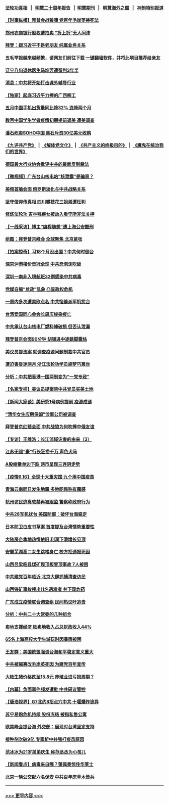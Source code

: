 #### [法轮功真相](https://github.com/gfw-breaker/truth/blob/master/README.md?t=0) &nbsp;&nbsp;|&nbsp;&nbsp; [明慧二十周年报告](https://github.com/gfw-breaker/mh-reports/blob/master/README.md?t=0) &nbsp;&nbsp;|&nbsp;&nbsp;[明慧期刊](https://github.com/gfw-breaker/mh-qikan) &nbsp;&nbsp;|&nbsp;&nbsp; [明慧海外之窗](https://github.com/gfw-breaker/mh-news/blob/master/README.md?t=0) &nbsp;&nbsp;|&nbsp;&nbsp; [神韵特别报道](https://github.com/gfw-breaker/mh-news/blob/master/shenyun.md?t=0)
#### [【时事纵横】拜普会战狼嚎 党百年毛岸英换死法](../pages/nsc413/n13027039.md?t=06170801) 
#### [郑州农商银行股权遭拍卖 “折上折”无人问津](../pages/nsc413/n13027010.md?t=06170801) 
#### [拜登：跟习近平不是老朋友 纯属业务关系](../pages/nsc413/n13026844.md?t=06170801) 
#### 五毛举报越来越频繁，请网友们前往下载 [一键翻墙软件](https://github.com/gfw-breaker/ssr-accounts)，并将此项目推荐给亲友
#### [辽宁八旬退休医生马坤芳遭冤判3年半](../pages/nsc413/n13025809.md?t=06170801) 
#### [消息：中共将开始打击课外辅导行业](../pages/nsc413/n13026993.md?t=06170801) 
#### [【独家】起底习近平力捧的广西柳工](../pages/nsc413/n12924622.md?t=06170801) 
#### [五月中国手机出货量同比降32% 连降两个月](../pages/nsc413/n13026933.md?t=06170801) 
#### [数百中国学生学者疫情初期提前返美 遭美调查](../pages/nsc413/n13026757.md?t=06170801) 
#### [潘石屹卖SOHO中国 黑石斥资30亿美元收购](../pages/nsc413/n13026870.md?t=06170801) 
#### [《九评共产党》](https://github.com/begood0513/9ping.md/blob/master/README.md) &nbsp;|&nbsp; [《解体党文化》](../../../../jtdwh.md/blob/master/README.md)  &nbsp;|&nbsp; [《共产主义的终极目的》](../../../../gczydzjmd.md/blob/master/README.md) &nbsp;|&nbsp; [《魔鬼在统治我们的世界》](../../../../mgztzwmdsj.md/blob/master/README.md) 
#### [德国最大行业协会批评中共的最新反制裁法](../pages/nsc413/n13026730.md?t=06170801) 
#### [【微视频】广东台山核电站“核泄露”是骗局？](../pages/nsc413/n13026401.md?t=06170801) 
#### [美俄首脑会面 俄罗斯淡化与中共战略关系](../pages/nsc413/n13026509.md?t=06170801) 
#### [坚守信仰传真相 四川攀枝花三姐弟遭枉判](../pages/nsc413/n13021791.md?t=06170801) 
#### [修炼法轮功 吉林残疾女被劫入看守所非法关押](../pages/nsc413/n13024082.md?t=06170801) 
#### [【一线采访】博主“编程随想”遭上海公安酷刑](../pages/nsc413/n13026371.md?t=06170801) 
#### [组图：拜登普京峰会 全球聚焦 北京紧张](../pages/nsc413/n13026522.md?t=06170801) 
#### [【拍案惊奇】习18个月没出国？中共何时倒台](../pages/nsc413/n13025110.md?t=06170801) 
#### [深京沪港楼价贵冠全球 中共恐泡沫吹破](../pages/nsc413/n13026538.md?t=06170801) 
#### [深圳一南非入境航班32例感染中共病毒](../pages/nsc413/n13026691.md?t=06170801) 
#### [党媒自揭“怠政”乱象 凸显政权危机](../pages/nsc413/n13026447.md?t=06170801) 
#### [一周内多次遭美欧点名 中共恼羞派军机扰台](../pages/nsc413/n13026528.md?t=06170801) 
#### [台湾爱国同心会会长周庆峻染疫亡](../pages/nsc413/n13026452.md?t=06170801) 
#### [中共承认台山核电厂燃料棒破损 但否认泄漏](../pages/nsc413/n13026494.md?t=06170801) 
#### [拜登普京会面90分钟 胡锡进中途跳脚露怯](../pages/nsc413/n13026450.md?t=06170801) 
#### [美议员提法案 就调查疫源问题制裁中共官员](../pages/nsc413/n13026217.md?t=06170801) 
#### [遭迫害昏迷两月 浙江法轮功学员施梦巧离世](../pages/nsc413/n13023785.md?t=06170801) 
#### [分析：中共把香港一国两制变为“一党专政”](../pages/nsc413/n13026377.md?t=06170801) 
#### [【名家专栏】美议员提案禁中共党员买美土地](../pages/nsc413/n13026121.md?t=06170801) 
#### [【新闻大家谈】美研究1号病例提前 疫源成谜](../pages/nsc413/n13026283.md?t=06170801) 
#### [“清华女生应聘保姆”涉事公司被调查](../pages/nsc413/n13025847.md?t=06170801) 
#### [拜登普京红毯会面 中共战狼为何吹捧中俄友谊](../pages/nsc413/n13026200.md?t=06170801) 
#### [【专访】王维洛：长江流域灾害的由来（3）](../pages/nsc413/n13020201.md?t=06170801) 
#### [江苏无锡“豪”行长狂捞千万 声色犬马](../pages/nsc413/n13025536.md?t=06170801) 
#### [A股缩量单边下跌 两市呈现三连阴走势](../pages/nsc413/n13025666.md?t=06170801) 
#### [【疫情6.16】全球十大重灾国 九个用中国疫苗](../pages/nsc413/n13025692.md?t=06170801) 
#### [青海云南同日发生地震 多地网民称有震感](../pages/nsc413/n13025565.md?t=06170801) 
#### [杭州访民逃离软禁再被跟监 警察称政府行为](../pages/nsc413/n13025757.md?t=06170801) 
#### [中共28军机扰台 美国防部：破坏台海稳定](../pages/nsc413/n13024828.md?t=06170801) 
#### [日本防卫白皮书草案 首度提及台湾情势重要性](../pages/nsc413/n13025784.md?t=06170801) 
#### [大陆房企拿地热情依旧 利润下滑增长见顶](../pages/nsc413/n13025201.md?t=06170801) 
#### [安徽芜湖高二女生跳楼身亡 校方拒通报死因](../pages/nsc413/n13025578.md?t=06170801) 
#### [山西吕梁临县煤矿现顶板冒顶事故 7人被困](../pages/nsc413/n13025468.md?t=06170801) 
#### [中共建党百年临近 北京大肆抓捕清查访民](../pages/nsc413/n13025224.md?t=06170801) 
#### [山西铁矿事故搜出11名遇难者 井下现炸药](../pages/nsc413/n13025297.md?t=06170801) 
#### [广东成立疫情联合调查组 民间热议吁追责](../pages/nsc413/n13024877.md?t=06170801) 
#### [分析：中共二十大常委的几种组合](../pages/nsc413/n13024944.md?t=06170801) 
#### [卖地支撑经济 陆卖地收入占总财政收入44%](../pages/nsc413/n13024707.md?t=06170801) 
#### [65名上海高校大学生游玩时因暴雨被困](../pages/nsc413/n13025256.md?t=06170801) 
#### [王友群：美国欧盟强调台海和平稳定意义重大](../pages/nsc413/n13024403.md?t=06170801) 
#### [中共被揭篡改毛岸英死因 为建党百年宣传](../pages/nsc413/n13024461.md?t=06170801) 
#### [大陆生猪价格跌至15.8元 养殖业进亏损周期？](../pages/nsc413/n13024885.md?t=06170801) 
#### [【内幕】负面事件频发遭批 中共研议管控](../pages/nsc413/n13021619.md?t=06170801) 
#### [【唐浩视界】G7北约8招点穴中共 十堰爆炸诡异](../pages/nsc413/n13023744.md?t=06170801) 
#### [苏宁易购危机持续 股份冻结 被指私售公寓](../pages/nsc413/n13025141.md?t=06170801) 
#### [欧美峰会提台海 外交部：展现对台湾坚定支持](../pages/nsc413/n13024920.md?t=06170801) 
#### [接种剂次破9亿 专家析中共强打疫苗原因](../pages/nsc413/n13024686.md?t=06170801) 
#### [范冰冰为21岁弟弟庆生 称范丞丞为小孩儿](../pages/nsc413/n13024667.md?t=06170801) 
#### [【新闻看点】病毒来自哪？蓬佩奥惊住华莱士](../pages/nsc413/n13024524.md?t=06170801) 
#### [北京一辆公交配六名保安 中共百年庆草木皆兵](../pages/nsc413/n13023992.md?t=06170801) 

----
#### [ >>> 更早内容 <<< ](../indexes/nsc413-earlier.md)
